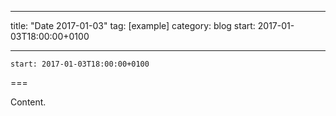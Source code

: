 
---
title: "Date 2017-01-03"
tag: [example]
category: blog
start: 2017-01-03T18:00:00+0100

---

``start: 2017-01-03T18:00:00+0100``

===

Content.
